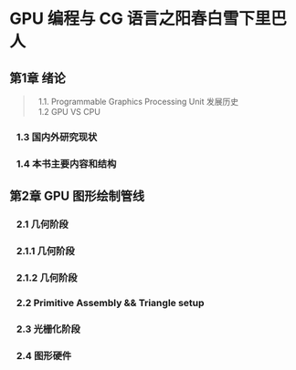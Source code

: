 # GPU 编程与 CG 语言之阳春白雪下里巴人

## 第1章 绪论
> &ensp; 1.1.  Programmable Graphics Processing Unit 发展历史<br>
>&ensp; 1.2  GPU VS CPU
###  &ensp; 1.3  国内外研究现状
###  &ensp; 1.4  本书主要内容和结构
## 第2章 GPU 图形绘制管线
###  &ensp; 2.1  几何阶段
###  &ensp; 2.1.1  几何阶段
###  &ensp; 2.1.2  几何阶段
###  &ensp; 2.2  Primitive Assembly && Triangle setup 
###  &ensp; 2.3  光栅化阶段
###  &ensp; 2.4  图形硬件
